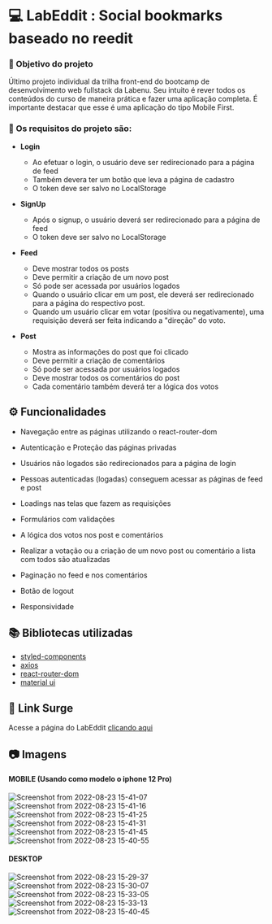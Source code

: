 # 💻 LabEddit : Social bookmarks baseado no reedit

### :dart: Objetivo do projeto
Último projeto individual da trilha front-end do bootcamp de desenvolvimento web fullstack da Labenu.  Seu intuito é rever todos os conteúdos do curso de maneira prática e fazer uma aplicação completa. É importante destacar que esse é uma aplicação do tipo Mobile First.

### :small_blue_diamond: Os requisitos do projeto são:
- **Login** 
    * Ao efetuar o login, o usuário deve ser redirecionado para a página de feed
    * Também devera ter um botão que leva a página de cadastro
    *  O token deve ser salvo no LocalStorage

- **SignUp**
    * Após o signup, o usuário deverá ser redirecionado para a página de feed
    *  O token deve ser salvo no LocalStorage

- **Feed**
    *  Deve mostrar todos os posts
    *  Deve permitir a criação de um novo post
    *  Só pode ser acessada por usuários logados
    *  Quando o usuário clicar em um post, ele deverá ser redirecionado para a página do respectivo post. 
    * Quando um usuário clicar em votar (positiva ou negativamente), uma requisição deverá ser feita indicando a "direção" do voto. 

- **Post**
    *  Mostra as informações do post que foi clicado
    *  Deve permitir a criação de comentários
    *  Só pode ser acessada por usuários logados
    *  Deve mostrar todos os comentários do post
    *  Cada comentário também deverá ter a lógica dos votos
   

## ⚙️ Funcionalidades
- Navegação entre as páginas utilizando o react-router-dom
- Autenticação e Proteção das páginas privadas
- Usuários não logados são redirecionados para a página de login
- Pessoas autenticadas (logadas) conseguem acessar as páginas de feed e post
- Loadings nas telas que fazem as requisições
- Formulários com validações

- A lógica dos votos nos post e comentários
-  Realizar a votação ou a criação de um novo post ou comentário a lista com todos são atualizadas
-  Paginação no feed e nos comentários
- Botão de logout
- Responsividade

## :books: Bibliotecas utilizadas
- [styled-components](https://styled-components.com/)
- [axios](https://github.com/axios/axios)
- [react-router-dom](https://v5.reactrouter.com/)
- [material ui](https://mui.com/pt/)

## 🔗 Link Surge 
Acesse a página do LabEddit [clicando aqui](https://bewildered-metal.surge.sh)


## 📷 Imagens
#### MOBILE (Usando como modelo o iphone 12 Pro)

![Screenshot from 2022-08-23 15-41-07](https://user-images.githubusercontent.com/80003041/186209078-56e0436b-da5d-44cf-b06e-4e9a80639561.png)
![Screenshot from 2022-08-23 15-41-16](https://user-images.githubusercontent.com/80003041/186209083-cc653d0f-7018-494b-8a0a-5a181365cc13.png)
![Screenshot from 2022-08-23 15-41-25](https://user-images.githubusercontent.com/80003041/186209088-1408aeb7-f21c-4550-976f-fe158b83b166.png)
![Screenshot from 2022-08-23 15-41-31](https://user-images.githubusercontent.com/80003041/186209091-38e55f22-b0d4-46ce-a475-bf4fe2f44b0f.png)
![Screenshot from 2022-08-23 15-41-45](https://user-images.githubusercontent.com/80003041/186209093-064a4dcf-1238-4702-9148-c2f95f452fba.png)
![Screenshot from 2022-08-23 15-40-55](https://user-images.githubusercontent.com/80003041/186209141-9464bab1-f274-485c-9170-ed0dd63d7ede.png)


#### DESKTOP
![Screenshot from 2022-08-23 15-29-37](https://user-images.githubusercontent.com/80003041/186209000-fedef049-fff5-4512-bf0c-d31ec0089a65.png)
![Screenshot from 2022-08-23 15-30-07](https://user-images.githubusercontent.com/80003041/186209011-31bcc496-6fa0-494c-9bbd-e01f9e305a6a.png)
![Screenshot from 2022-08-23 15-33-05](https://user-images.githubusercontent.com/80003041/186209014-1f89eeb7-a4e4-445d-9c43-6aec6df2de41.png)
![Screenshot from 2022-08-23 15-33-13](https://user-images.githubusercontent.com/80003041/186209019-fc52d431-f607-46da-9455-29347dbe4b97.png)
![Screenshot from 2022-08-23 15-40-45](https://user-images.githubusercontent.com/80003041/186209021-7b5f41cd-7ca9-4d8c-a8da-efa7a58a4bc1.png)

